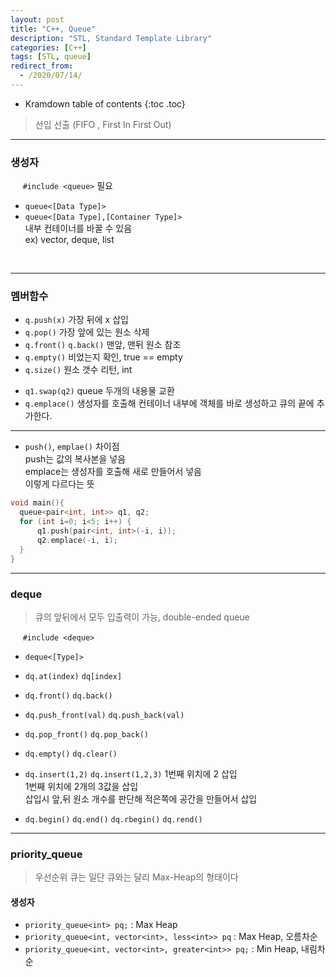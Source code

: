 ```yaml
---
layout: post
title: "C++, Queue"
description: "STL, Standard Template Library"
categories: [C++]
tags: [STL, queue]
redirect_from:
  - /2020/07/14/
---
```


* Kramdown table of contents
{:toc .toc}

> 선입 선출 (FIFO , First In First Out)

-------------------

### 생성자

&nbsp;&nbsp;&nbsp;&nbsp;  `#include <queue>` <span class="nomargin">필요</span>

* `queue<[Data Type]>`
* `queue<[Data Type],[Container Type]>`    
<span class="margin">내부 컨테이너를 바꿀 수 있음<span>    
<span class="margin">ex) vector, deque, list<span>    
<br/>

------------------------

### 멤버함수

* `q.push(x)` <span class="margin"> 가장 뒤에 x 삽입</span>
* `q.pop()` <span class="margin">가장 앞에 있는 원소 삭제<span>
* `q.front()` `q.back()`  <span class="margin">맨앞, 맨뒤 원소 참조</span>
* `q.empty()` <span class="margin">비었는지 확인, true == empty</span>
* `q.size()`  <span class="margin">원소 갯수 리턴, int </span>

<span class="space"></span>

* `q1.swap(q2)`  <span class="margin">queue 두개의 내용물 교환</span>
* `q.emplace()` <span class="margin"> 생성자를 호출해 컨테이너 내부에 객체를 바로 생성하고 큐의 끝에 추가한다.</span>

----------------------

- `push()`, `emplae()` <span class="nomargin">차이점</span>    
<span class="margin">push는 값의 복사본을 넣음</span>    
<span class="margin">emplace는 생성자를 호출해 새로 만들어서 넣음</span>    
<span class="margin">이렇게 다르다는 뜻</span>    

~~~ c++
void main(){
  queue<pair<int, int>> q1, q2;
  for (int i=0; i<5; i++) {
      q1.push(pair<int, int>(-i, i));
      q2.emplace(-i, i);
  }
}
~~~

------------------------
### deque
> 큐의 앞뒤에서 모두 입출력이 가능, double-ended queue

&nbsp;&nbsp;&nbsp;&nbsp;  `#include <deque>`
* `deque<[Type]>`

* `dq.at(index)` `dq[index]`
* `dq.front()` `dq.back()`

* `dq.push_front(val)` `dq.push_back(val)`    
* `dq.pop_front()` `dq.pop_back()`     
* `dq.empty()` `dq.clear()`    
<span class="space"></span>   

* `dq.insert(1,2)` `dq.insert(1,2,3)` 
<span class="margin">1번째 위치에 2 삽입</span>    
<span class="margin">1번째 위치에 2개의 3값을 삽입</span>    
<span class="margin">삽입시 앞,뒤 원소 개수를 판단해 적은쪽에 공간을 만들어서 삽입</span>

<span class="space"></span>     

* `dq.begin()` `dq.end()` `dq.rbegin()` `dq.rend()`


-------------------------------    

### priority_queue
> 우선순위 큐는 일단 큐와는 달리 Max-Heap의 형태이다

#### 생성자

* `priority_queue<int> pq;` <span class="margin"> : Max Heap</span>    
* `priority_queue<int, vector<int>, less<int>> pq` <span class="margin"> : Max Heap, 오름차순 </span>    
* `priority_queue<int, vector<int>, greater<int>> pq;` <span class="margin"> : Min Heap, 내림차순</span>    